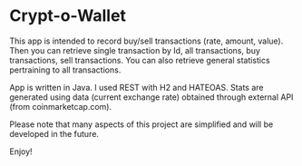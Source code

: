 # Crypt-o-Wallet

This app is intended to record buy/sell transactions (rate, amount, value).
Then you can retrieve single transaction by Id, all transactions, buy transactions, sell transactions.
You can also retrieve general statistics pertraining to all transactions.

App is written in Java. I used REST with H2 and HATEOAS.
Stats are generated using data (current exchange rate) obtained through external API (from coinmarketcap.com).

Please note that many aspects of this project are simplified and will be developed in the future.

Enjoy!


